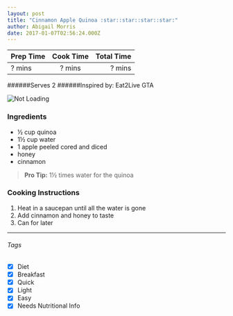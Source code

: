 ```yaml
---
layout: post
title: "Cinnamon Apple Quinoa :star::star::star::star:"
author: Abigail Morris
date: 2017-01-07T02:56:24.000Z
---
```


| Prep Time  | Cook Time    | Total Time  |
| ---------- |:------------:| -----------:|
| ? mins    | ? mins      | ? mins     |


######Serves 2
######Inspired by: Eat2Live GTA

![Not Loading](http://i.imgur.com/r0drQ67l.png)

### Ingredients

* ½ cup quinoa
* 1½ cup water
* 1 apple peeled cored and diced
* honey
* cinnamon

> **Pro Tip:** 1½ times water for the quinoa

### Cooking Instructions

1. Heat in a saucepan until all the water is gone
2. Add cinnamon and honey to taste
3. Can for later

---

###### Tags
- [x] Diet
- [x] Breakfast
- [x] Quick
- [x] Light
- [x] Easy
- [x] Needs Nutritional Info

